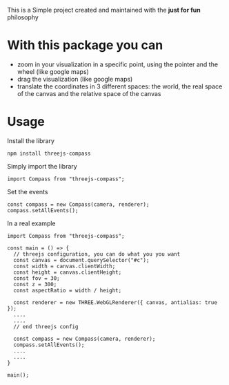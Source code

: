 This is a Simple project created and maintained with the **just for fun** philosophy

# With this package you can
* zoom in your visualization in a specific point, using the pointer and the wheel (like google maps)
* drag the visualization (like google maps)
* translate the coordinates in 3 different spaces: the world, the real space of the canvas and the relative space of the canvas

# Usage

Install the library
```
npm install threejs-compass
```

Simply import the library
```
import Compass from "threejs-compass";
```

Set the events
```
const compass = new Compass(camera, renderer);
compass.setAllEvents();
```

In a real example
```
import Compass from "threejs-compass";

const main = () => {
  // threejs configuration, you can do what you you want
  const canvas = document.querySelector("#c");
  const width = canvas.clientWidth;
  const height = canvas.clientHeight;
  const fov = 30;
  const z = 300;
  const aspectRatio = width / height;

  const renderer = new THREE.WebGLRenderer({ canvas, antialias: true });
  ....
  ....
  // end threejs config
  
  const compass = new Compass(camera, renderer);
  compass.setAllEvents();
  ....
  ....
}

main();
```
